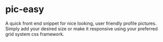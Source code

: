 # pic-easy
A quick front end snippet for nice looking, user friendly profile pictures. Simply add your desired size or make it responsive using your preferred grid system css framework.
